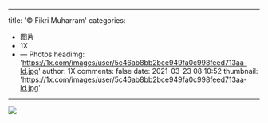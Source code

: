 
---
title: '© Fikri Muharram'
categories: 
 - 图片
 - 1X
 - — Photos
headimg: 'https://1x.com/images/user/5c46ab8bb2bce949fa0c998feed713aa-ld.jpg'
author: 1X
comments: false
date: 2021-03-23 08:10:52
thumbnail: 'https://1x.com/images/user/5c46ab8bb2bce949fa0c998feed713aa-ld.jpg'
---

<div>   
<img src="https://1x.com/images/user/5c46ab8bb2bce949fa0c998feed713aa-ld.jpg" referrerpolicy="no-referrer">  
</div>
            